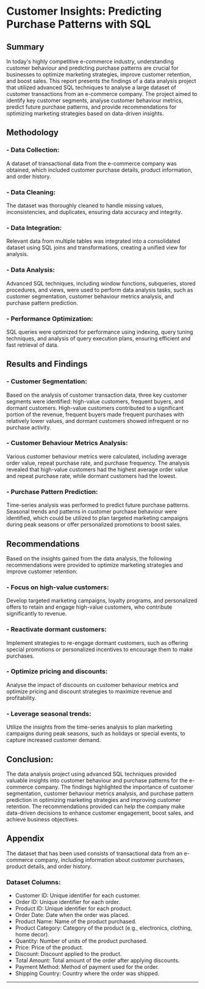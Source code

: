 # Customer Insights: Predicting Purchase Patterns with SQL



## Summary
In today's highly competitive e-commerce industry, understanding customer behaviour and predicting purchase patterns are crucial for businesses to optimize marketing strategies, improve customer retention, and boost sales. This report presents the findings of a data analysis project that utilized advanced SQL techniques to analyse a large dataset of customer transactions from an e-commerce company. The project aimed to identify key customer segments, analyse customer behaviour metrics, predict future purchase patterns, and provide recommendations for optimizing marketing strategies based on data-driven insights.

## Methodology
### - Data Collection: 
A dataset of transactional data from the e-commerce company was obtained, which included customer purchase details, product information, and order history.
### - Data Cleaning:
The dataset was thoroughly cleaned to handle missing values, inconsistencies, and duplicates, ensuring data accuracy and integrity.
### - Data Integration:
Relevant data from multiple tables was integrated into a consolidated dataset using SQL joins and transformations, creating a unified view for analysis.
### - Data Analysis: 
Advanced SQL techniques, including window functions, subqueries, stored procedures, and views, were used to perform data analysis tasks, such as customer segmentation, customer behaviour metrics analysis, and purchase pattern prediction.
### - Performance Optimization:
SQL queries were optimized for performance using indexing, query tuning techniques, and analysis of query execution plans, ensuring efficient and fast retrieval of data.

## Results and Findings
### - Customer Segmentation: 
Based on the analysis of customer transaction data, three key customer segments were identified: high-value customers, frequent buyers, and dormant customers. High-value customers contributed to a significant portion of the revenue, frequent buyers made frequent purchases with relatively lower values, and dormant customers showed infrequent or no purchase activity.
### - Customer Behaviour Metrics Analysis: 
Various customer behaviour metrics were calculated, including average order value, repeat purchase rate, and purchase frequency. The analysis revealed that high-value customers had the highest average order value and repeat purchase rate, while dormant customers had the lowest.
### - Purchase Pattern Prediction: 
Time-series analysis was performed to predict future purchase patterns. Seasonal trends and patterns in customer purchase behaviour were identified, which could be utilized to plan targeted marketing campaigns during peak seasons or offer personalized promotions to boost sales.

## Recommendations
Based on the insights gained from the data analysis, the following recommendations were provided to optimize marketing strategies and improve customer retention:
### - Focus on high-value customers: 
Develop targeted marketing campaigns, loyalty programs, and personalized offers to retain and engage high-value customers, who contribute significantly to revenue.
### - Reactivate dormant customers: 
Implement strategies to re-engage dormant customers, such as offering special promotions or personalized incentives to encourage them to make purchases.
### - Optimize pricing and discounts: 
Analyse the impact of discounts on customer behaviour metrics and optimize pricing and discount strategies to maximize revenue and profitability.
### - Leverage seasonal trends:
Utilize the insights from the time-series analysis to plan marketing campaigns during peak seasons, such as holidays or special events, to capture increased customer demand.

## Conclusion:
The data analysis project using advanced SQL techniques provided valuable insights into customer behaviour and purchase patterns for the e-commerce company. The findings highlighted the importance of customer segmentation, customer behaviour metrics analysis, and purchase pattern prediction in optimizing marketing strategies and improving customer retention. The recommendations provided can help the company make data-driven decisions to enhance customer engagement, boost sales, and achieve business objectives.





## Appendix 


The dataset that has been used consists of transactional data from an e-commerce company, including information about customer purchases, product details, and order history. 

### Dataset Columns:
- Customer ID: Unique identifier for each customer.
- Order ID: Unique identifier for each order.
- Product ID: Unique identifier for each product.
- Order Date: Date when the order was placed.
- Product Name: Name of the product purchased.
- Product Category: Category of the product (e.g., electronics, clothing, home decor).
- Quantity: Number of units of the product purchased.
- Price: Price of the product.
- Discount: Discount applied to the product.
- Total Amount: Total amount of the order after applying discounts.
- Payment Method: Method of payment used for the order.
- Shipping Country: Country where the order was shipped.  
-----------------------------------------------------------------------------------------------------------------------------------------------------------------
